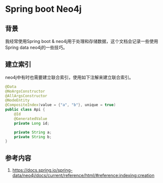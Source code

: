 # Spring boot Neo4j

## 背景

我经常使用Spring boot & neo4j用于处理和存储数据，这个文档会记录一些使用Spring data neo4j的一些技巧。

## 建立索引

neo4j中有时也需要建立联合索引，使用如下注解来建立联合索引。

```java
@Data
@NoArgsConstructor
@AllArgsConstructor
@NodeEntity
@CompositeIndex(value = {"a", "b"}, unique = true)
public class Api {
    @Id
    @GeneratedValue
    private Long id;

    private String a;
    private String b;
}
```



## 参考内容

1. https://docs.spring.io/spring-data/neo4j/docs/current/reference/html/#reference:indexing:creation